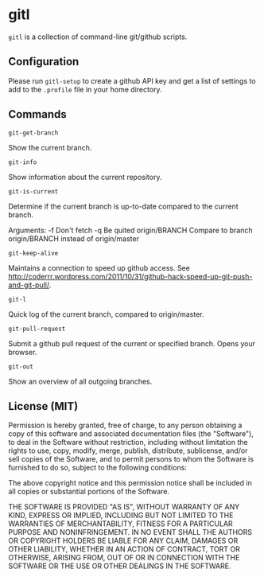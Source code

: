 gitl
====

`gitl` is a collection of command-line git/github scripts.

Configuration
-------------

Please run `gitl-setup` to create a github API key and get a list of
settings to add to the `.profile` file in your home directory.

Commands
--------

`git-get-branch`

Show the current branch.

`git-info`

Show information about the current repository.

`git-is-current`

Determine if the current branch is up-to-date compared to the current branch.

Arguments:
-f             Don't fetch
-q             Be quited
origin/BRANCH  Compare to branch origin/BRANCH instead of origin/master

`git-keep-alive`

Maintains a connection to speed up github access. See http://coderrr.wordpress.com/2011/10/31/github-hack-speed-up-git-push-and-git-pull/.

`git-l`

Quick log of the current branch, compared to origin/master.

`git-pull-request`

Submit a github pull request of the current or specified branch. Opens your browser.

`git-out`

Show an overview of all outgoing branches.

License (MIT)
-------------

Permission is hereby granted, free of charge, to any person obtaining a copy of this
software and associated documentation files (the "Software"), to deal in the Software
without restriction, including without limitation the rights to use, copy, modify,
merge, publish, distribute, sublicense, and/or sell copies of the Software, and to
permit persons to whom the Software is furnished to do so, subject to the following
conditions:

The above copyright notice and this permission notice shall be included in all copies
or substantial portions of the Software.

THE SOFTWARE IS PROVIDED "AS IS", WITHOUT WARRANTY OF ANY KIND, EXPRESS OR IMPLIED,
INCLUDING BUT NOT LIMITED TO THE WARRANTIES OF MERCHANTABILITY, FITNESS FOR A
PARTICULAR PURPOSE AND NONINFRINGEMENT. IN NO EVENT SHALL THE AUTHORS OR COPYRIGHT
HOLDERS BE LIABLE FOR ANY CLAIM, DAMAGES OR OTHER LIABILITY, WHETHER IN AN ACTION
OF CONTRACT, TORT OR OTHERWISE, ARISING FROM, OUT OF OR IN CONNECTION WITH THE
SOFTWARE OR THE USE OR OTHER DEALINGS IN THE SOFTWARE.

